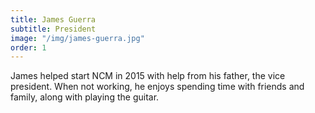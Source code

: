 ```yaml
---
title: James Guerra
subtitle: President
image: "/img/james-guerra.jpg"
order: 1
---
```


James helped start NCM in 2015 with help from his father, the vice president. When not working, he enjoys spending time with friends and family, along with playing the guitar.
